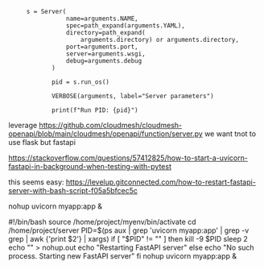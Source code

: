          s = Server(
                    name=arguments.NAME,
                    spec=path_expand(arguments.YAML),
                    directory=path_expand(
                        arguments.directory) or arguments.directory,
                    port=arguments.port,
                    server=arguments.wsgi,
                    debug=arguments.debug
                )

                pid = s.run_os()

                VERBOSE(arguments, label="Server parameters")

                print(f"Run PID: {pid}")

leverage 
https://github.com/cloudmesh/cloudmesh-openapi/blob/main/cloudmesh/openapi/function/server.py
we want tnot to use flask but fastapi

https://stackoverflow.com/questions/57412825/how-to-start-a-uvicorn-fastapi-in-background-when-testing-with-pytest

this seems easy:
https://levelup.gitconnected.com/how-to-restart-fastapi-server-with-bash-script-f05a5bfcec5c

nohup uvicorn myapp:app &

#!/bin/bash
source /home/project/myenv/bin/activate
cd /home/project/server
PID=$(ps aux | grep 'uvicorn myapp:app' | grep -v grep | awk {'print $2'} | xargs)
if [ "$PID" != "" ]
then
kill -9 $PID
sleep 2
echo "" > nohup.out
echo "Restarting FastAPI server"
else
echo "No such process. Starting new FastAPI server"
fi
nohup uvicorn myapp:app &